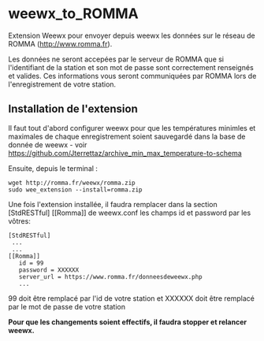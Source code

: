 # weewx_to_ROMMA
Extension Weewx pour envoyer depuis weewx les données sur le réseau de ROMMA (http://www.romma.fr).

Les données ne seront accepées par le serveur de ROMMA que si l'identifiant de la station et son mot de passe sont correctement renseignés et valides.
Ces informations vous seront communiquées par ROMMA lors de l'enregistrement de votre station.


## Installation de l'extension
Il faut tout d'abord configurer weewx pour que les températures minimles et maximales de chaque enregistrement soient sauvegardé dans la base de donnée de weewx - voir https://github.com/Jterrettaz/archive_min_max_temperature-to-schema

Ensuite, depuis le terminal :
  ```
  wget http://romma.fr/weewx/romma.zip
  sudo wee_extension --install=romma.zip
  ```
Une fois l'extension installée, il faudra remplacer dans la section [StdRESTful] [[Romma]] de weewx.conf les champs id et password par les vôtres:
  ```
  [StdRESTful] 
   ...
   ...
  [[Romma]]
     id = 99
     password = XXXXXX
     server_url = https://www.romma.fr/donneesdeweewx.php
     ... 
   ```
 99 doit être remplacé par l'id de votre station et 
XXXXXX doit être remplacé par le mot de passe de votre station

**Pour que les changements soient effectifs, il faudra stopper et relancer weewx.**

